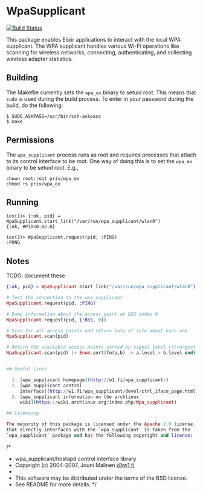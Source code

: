 # WpaSupplicant

[![Build Status](https://travis-ci.org/fhunleth/wpa_supplicant.ex.svg)](https://travis-ci.org/fhunleth/wpa_supplicant.ex)

This package enables Elixir applications to interact with the local WPA
supplicant. The WPA supplicant handles various Wi-Fi operations like scanning
for wireless networks, connecting, authenticating, and collecting wireless
adapter statistics.

## Building

The Makefile currently sets the `wpa_ex` binary to setuid root. This means that
`sudo` is used during the build process. To enter in your password during the
build, do the following:

    $ SUDO_ASKPASS=/usr/bin/ssh-askpass
    $ make

## Permissions

The `wpa_supplicant` process runs as root and requires processes that attach to
its control interface to be root. One way of doing this is to set the `wpa_ex`
binary to be setuid root. E.g.,

    chown root:root priv/wpa_ex
    chmod +s priv/wpa_ex

## Running

    iex(1)> {:ok, pid} = WpaSupplicant.start_link("/var/run/wpa_supplicant/wlan0")
    {:ok, #PID<0.82.0}

    iex(2)> WpaSupplicant.request(pid, :PING)
    :PONG

## Notes

TODO: document these

```Elixir
{:ok, pid} = WpaSupplicant.start_link("/var/run/wpa_supplicant/wlan0")

# Test the connection to the wpa_supplicant
WpaSupplicant.request(pid, :PING)

# Dump information about the access point at BSS index 0
WpaSupplicant.request(pid, {:BSS, 0})

# Scan for all access points and return lots of info about each one
WpaSupplicant.scan(pid)

# Return the available access points sorted by signal level (strongest first)
WpaSupplicant.scan(pid) |> Enum.sort(fn(a,b) -> a.level > b.level end) |> Enum.map(fn(a) -> {a.ssid, a.level} end)


## Useful links

  1. [wpa_supplicant homepage](http://w1.fi/wpa_supplicant/)
  2. [wpa_supplicant control
     interface](http://w1.fi/wpa_supplicant/devel/ctrl_iface_page.html)
  3. [wpa_supplicant information on the archlinux
     wiki](https://wiki.archlinux.org/index.php/Wpa_supplicant)

## Licensing

The majority of this package is licensed under the Apache 2.0 license. The code
that directly interfaces with the `wpa_supplicant` is taken from the
`wpa_supplicant` package and has the following copyright and license:

```
/*
 * wpa_supplicant/hostapd control interface library
 * Copyright (c) 2004-2007, Jouni Malinen <j@w1.fi>
 *
 * This software may be distributed under the terms of the BSD license.
 * See README for more details.
 */
```
